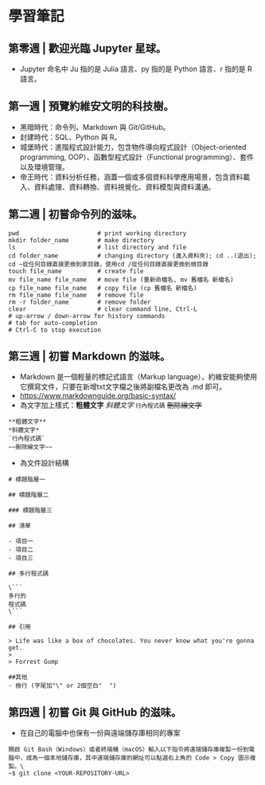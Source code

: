 # 學習筆記

## 第零週 | 歡迎光臨 Jupyter 星球。
-  Jupyter 命名中 Ju 指的是 Julia 語言、py 指的是 Python 語言、r 指的是 R 語言。

## 第一週 | 預覽約維安文明的科技樹。
- 黑暗時代：命令列、Markdown 與 Git/GitHub。
- 封建時代：SQL、Python 與 R。
- 城堡時代：進階程式設計能力，包含物件導向程式設計（Object-oriented programming, OOP）、函數型程式設計（Functional programming）、套件以及環境管理。
- 帝王時代：資料分析任務，涵蓋一個或多個資料科學應用場景，包含資料載入、資料處理、資料轉換、資料視覺化、資料模型與資料溝通。

## 第二週 | 初嘗命令列的滋味。
```
pwd                      # print working directory
mkdir folder_name        # make directory
ls                       # list directory and file
cd folder_name           # changing directory (進入資料夾); cd ..(退出);  cd ~從任何目錄直接更換到家目錄，使用cd /從任何目錄直接更換到根目錄
touch file_name          # create file
mv file_name file_name   # move file (重新命檔名, mv 舊檔名 新檔名)
cp file_name file_name   # copy file (cp 舊檔名 新檔名)
rm file_name file_name   # remove file
rm -r folder_name        # remove folder
clear                    # clear command line, Ctrl-L
# up-arrow / down-arrow for history commands
# tab for auto-completion
# Ctrl-C to stop execution
```

## 第三週 | 初嘗 Markdown 的滋味。
- Markdown 是一個輕量的標記式語言（Markup language），約維安能夠使用它撰寫文件，只要在新增txt文字檔之後將副檔名更改為 .md 即可。
- https://www.markdownguide.org/basic-syntax/
- 為文字加上樣式：**粗體文字** *斜體文字* `行內程式碼` ~~刪除線文字~~
```
**粗體文字**
*斜體文字*
`行內程式碼`
~~刪除線文字~~
```

- 為文件設計結構
```
# 標題階層一

## 標題階層二

### 標題階層三

## 清單

- 項目一
- 項目二
- 項目三

## 多行程式碼

\```
多行的  
程式碼
\```

## 引用

> Life was like a box of chocolates. You never know what you're gonna get.
>
> Forrest Gump

##其他
- 換行 (字尾加"\" or 2個空白"  ")
```
## 第四週 | 初嘗 Git 與 GitHub 的滋味。
- 在自己的電腦中也保有一份與遠端儲存庫相同的專案
```
開啟 Git Bash（Windows）或者終端機（macOS）輸入以下指令將遠端儲存庫複製一份到電腦中，成為一個本地儲存庫，其中遠端儲存庫的網址可以點選右上角的 Code > Copy 圖示複製。\
~$ git clone <YOUR-REPOSITORY-URL>

